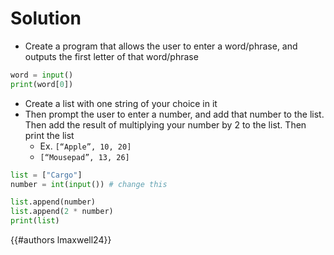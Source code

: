 # Solution

- Create a program that allows the user to enter a word/phrase, and outputs the first letter of that word/phrase
```py
word = input()
print(word[0])
```
- Create a list with one string of your choice in it
- Then prompt the user to enter a number, and add that number to the list. Then add the result of multiplying your number by 2 to the list. Then print the list
	- Ex. `[“Apple”, 10, 20]`    
	- `[“Mousepad”, 13, 26]`

```py
list = ["Cargo"]
number = int(input()) # change this

list.append(number)
list.append(2 * number)
print(list)
```

{{#authors lmaxwell24}}
